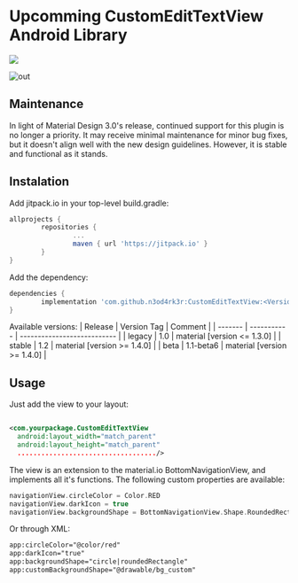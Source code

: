 # Upcomming CustomEditTextView Android Library

[![](https://jitpack.io/v/Kwasow/BottomNavigationCircles-Android.svg)](https://jitpack.io/#Kwasow/BottomNavigationCircles-Android)

![out](https://user-images.githubusercontent.com/10947344/111543019-c1a88380-8772-11eb-8fd2-2d84f5142f5a.gif)

## Maintenance
In light of Material Design 3.0's release, continued support for this plugin is no longer a priority. It may receive minimal maintenance for minor bug fixes, but it doesn't align well with the new design guidelines. However, it is stable and functional as it stands.

## Instalation

Add jitpack.io in your top-level build.gradle:
```gradle
allprojects {
        repositories {
                ...
                maven { url 'https://jitpack.io' }
        }
}
```
Add the dependency:
```gradle
dependencies {
        implementation 'com.github.n3od4rk3r:CustomEditTextView:<Version Tag>'
}

```
Available versions:
| Release | Version Tag | Comment                     |
| ------- | ----------- | --------------------------- |
| legacy  | 1.0         | material [version <= 1.3.0] |
| stable  | 1.2         | material [version >= 1.4.0] |
| beta    | 1.1-beta6   | material [version >= 1.4.0] |

## Usage

Just add the view to your layout:
```xml

<com.yourpackage.CustomEditTextView
  android:layout_width="match_parent"
  android:layout_height="match_parent"
  .................................../>

```

The view is an extension to the material.io BottomNavigationView, and implements all it's functions.
The following custom properties are available:
```kotlin
navigationView.circleColor = Color.RED
navigationView.darkIcon = true
navigationView.backgroundShape = BottomNavigationView.Shape.RoundedRectangle
```
Or through XML:
```XML
app:circleColor="@color/red"
app:darkIcon="true"
app:backgroundShape="circle|roundedRectangle"
app:customBackgroundShape="@drawable/bg_custom"
```
